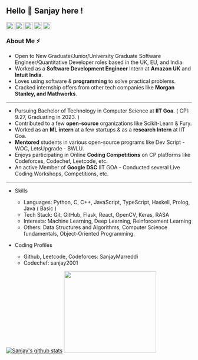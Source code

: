 ## Hello 👋 Sanjay here !

<a href="https://www.linkedin.com/in/sanjaymarreddi/">
  <img align="left" alt="Sanjay's Linkdein" width="22px" src="https://cdn.jsdelivr.net/npm/simple-icons@v3/icons/linkedin.svg" />
</a>
<a href="https://twitter.com/SanjayMarreddi">
  <img align="left" alt="Sanjay's Twitter" width="22px" src="https://cdn.jsdelivr.net/npm/simple-icons@v3/icons/twitter.svg" />
</a>
<a href="https://github.com/SanjayMarreddi">
  <img align="left" alt="Sanjay's Github" width="22px" src="https://cdn.jsdelivr.net/npm/simple-icons@v3/icons/github.svg" />
</a>
<a href="https://instagram.com/SanjayMarreddi/">
  <img align="left" alt="Sanjay's Instagram" width="22px" src="https://cdn.jsdelivr.net/npm/simple-icons@v3/icons/instagram.svg" />
</a>
<a href="https://www.facebook.com/SanjayMarreddi/">
  <img align="left" alt="Sanjay's Facebook" width="22px" src="https://cdn.jsdelivr.net/npm/simple-icons@v3/icons/facebook.svg" />
</a>

<br/> 

### About Me :zap:
- Open to New Graduate/Junior/University Graduate Software Engineer/Quantitative Developer roles based in the UK, EU, and India.
- Worked as a **Software Development Engineer** Intern at **Amazon UK** and **Intuit India**. 
- Loves using software & **programming** to solve practical problems. 
- Cracked internship offers from other tech companies like **Morgan Stanley, and Mathworks**.

***

- Pursuing Bachelor of Technology in Computer Science at **IIT Goa**. ( CPI: 9.27, Graduating in 2023. )
- Contributed to a few **open-source** organizations like Scikit-Learn & Fury.
- Worked as an **ML intern** at a few startups & as a **research Intern** at IIT Goa.
- **Mentored** students in various open-source programs like Dev Script - WOC, LetsUpgrade - BWLU.
- Enjoys participating in Online **Coding Competitions** on CP platforms like Codeforces, Codechef, Leetcode, etc.
- An active Member of **Google DSC** IIT GOA - Conducted several Live Coding Workshops, Competitions, etc. 

***

- Skills 
  - Languages: Python, C, C++, JavaScript, TypeScript, Haskell, Prolog, Java ( Basic )
  - Tech Stack: Git, GitHub, Flask, React, OpenCV, Keras, RASA
  - Interests: Machine Learning, Deep Learning, Reinforcement Learning
  - Others: Data Structures and Algorithms, Computer Science fundamentals, Object-Oriented Programming. 


- Coding Profiles
  - Github, Leetcode, Codeforces: SanjayMarreddi
  - Codechef: sanjay2001


[![Sanjay's github stats](https://github-readme-stats.vercel.app/api?username=SanjayMarreddi&show_icons=true&theme=radical)](https://github.com/SanjayMarreddi)
<img src="https://miro.medium.com/max/1360/1*IRGHmiGsa16stedQvIaZfw.gif" width="250" height="220"/>
